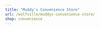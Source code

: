 ```yaml
---
title: "Muddy's Convenience Store"
url: /wolfville/muddys-convenience-store/
shop: convenience
---
```

